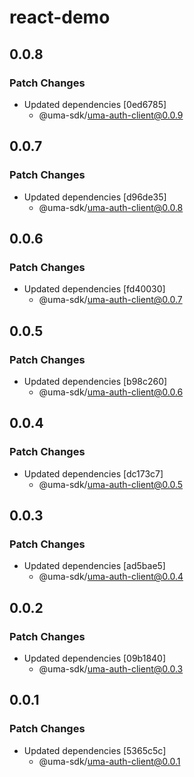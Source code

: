 # react-demo

## 0.0.8

### Patch Changes

- Updated dependencies [0ed6785]
  - @uma-sdk/uma-auth-client@0.0.9

## 0.0.7

### Patch Changes

- Updated dependencies [d96de35]
  - @uma-sdk/uma-auth-client@0.0.8

## 0.0.6

### Patch Changes

- Updated dependencies [fd40030]
  - @uma-sdk/uma-auth-client@0.0.7

## 0.0.5

### Patch Changes

- Updated dependencies [b98c260]
  - @uma-sdk/uma-auth-client@0.0.6

## 0.0.4

### Patch Changes

- Updated dependencies [dc173c7]
  - @uma-sdk/uma-auth-client@0.0.5

## 0.0.3

### Patch Changes

- Updated dependencies [ad5bae5]
  - @uma-sdk/uma-auth-client@0.0.4

## 0.0.2

### Patch Changes

- Updated dependencies [09b1840]
  - @uma-sdk/uma-auth-client@0.0.3

## 0.0.1

### Patch Changes

- Updated dependencies [5365c5c]
  - @uma-sdk/uma-auth-client@0.0.1
